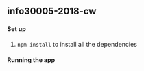 ## info30005-2018-cw

#### Set up
1. `npm install` to install all the dependencies


#### Running the app
